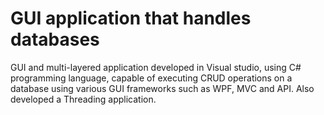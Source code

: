 # GUI application that handles databases
GUI and multi-layered application developed in Visual studio, using C# programming language, capable of executing CRUD operations on a database using various GUI frameworks such as WPF, MVC and API. Also developed a Threading application.
